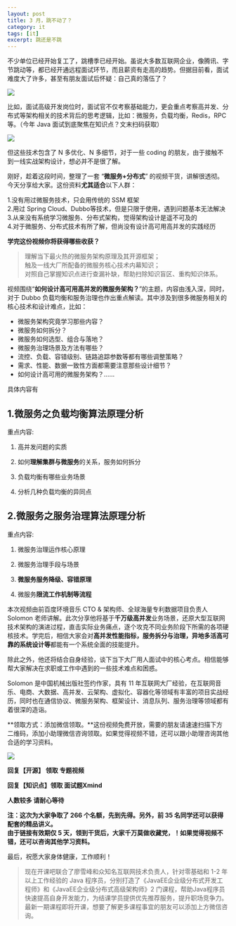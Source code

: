 ```yaml
---
layout: post
title: 3 月，跳不动了？
category: it
tags: [it]
excerpt: 跳还是不跳
---
```




不少单位已经开始复工了，跳槽季已经开始。虽说大多数互联网企业，像腾讯、字节跳动等，都已经开通远程面试环节，而且薪资有走高的趋势。但据目前看，面试难度大了许多，甚至有朋友面试后怀疑：自己真的落伍了？

![](https://blog.touchfishes.com/assets/images/2020/it/kaikeba01.jpeg)


比如，面试高级开发岗位时，面试官不仅考察基础能力，更会重点考察高并发、分布式等架构相关的技术背后的思考逻辑，比如：微服务，负载均衡，Redis，RPC等。（今年 Java 面试到底聚焦在知识点？文末扫码获取）

![](https://blog.touchfishes.com/assets/images/2020/it/kaikeba02.jpeg)


但这些技术包含了 N 多优化、N 多细节，对于一些 coding 的朋友，由于接触不到一线实战架构设计，想必并不是很了解。

刚好，趁着这段时间，整理了一套 “**微服务+分布式**” 的视频干货，讲解很透彻。今天分享给大家。这份资料**尤其适合**以下人群：

1.没有用过微服务技术，只会用传统的 SSM 框架   
2.用过 Spring Cloud、Dubbo等技术，但是只限于使用，遇到问题基本无法解决   
3.从来没有系统学习微服务、分布式架构，觉得架构设计是遥不可及的  
4.对于微服务、分布式技术有所了解，但尚没有设计高可用高并发的实践经历  

**学完这份视频你将获得哪些收获？**

>理解当下最火热的微服务架构原理及其开源框架；  
>触及一线大厂所配备的微服务核心技术内幕知识；  
>对照自己掌握知识点进行查漏补缺，帮助扫除知识盲区、重构知识体系。  

视频围绕“**如何设计高可用高并发的微服务架构？**”的主题，内容由浅入深，同时，对于 Dubbo 负载均衡和服务治理也作出重点解读。其中涉及到很多微服务相关的核心技术和设计难点，比如：

- 微服务架构究竟学习那些内容？
- 微服务如何拆分？
- 微服务如何选型、组合与落地？
- 微服务治理场景及方法有哪些？
- 流控、负载、容错级别、链路追踪参数等都有哪些调整策略？
- 需求、性能、数据一致性方面都需要注意那些设计细节？
- 如何设计高可用的微服务架构？……

具体内容有

## 1.微服务之负载均衡算法原理分析 

重点内容:

1. 高并发问题的实质

2. 如何**理解集群与微服务**的关系，服务如何拆分

3. 负载均衡有哪些业务场景

4. 分析几种负载均衡的异同点



## 2.微服务之服务治理算法原理分析 

重点内容:

1. 微服务治理运作核心原理

2. 微服务治理手段与场景

3. **微服务服务降级、容错原理**

4. 微服务**限流工作机制等流程**


本次视频由前百度环境音乐 CTO & 架构师、全球海量专利数据项目负责人 Solomon 老师讲解。此次分享他将基于**千万级高并发**业务场景，还原大型互联网技术架构的演进过程，直击实际业务痛点，逐个攻克不同业务阶段下所需的各项硬核技术。学完后，相信大家会对**高并发性能指标，服务拆分与治理，异地多活高可靠的系统设计等**都能有一个系统全面的技能提升。

除此之外，他还将结合自身经验，谈下当下大厂用人面试中的核心考点。相信能够帮大家解决在求职或工作中遇到的一些技术难点和困惑。

Solomon 是中国机械出版社签约作家，具有 11 年互联网大厂经验，在互联网音乐、电商、大数据、高并发、云架构、虚拟化、容器化等领域有丰富的项目实战经历，同时也在通信协议、微服务架构、框架设计、消息队列、服务治理等领域都有着很深的造诣。


**领取方式：添加微信领取。**这份视频免费开放，需要的朋友请速速扫描下方二维码，添加小助理微信咨询领取。如果觉得视频不错，还可以跟小助理咨询其他合适的学习资料。

![](https://blog.touchfishes.com/assets/images/2020/it/kaikeba03.png)

**回复【开源】 领取 专题视频**

**回复【知识点】领取 面试题Xmind**

**人数较多  请耐心等待**


**注：这次为大家争取了 266 个名额，先到先得。另外，前 35 名同学还可以获得配套的精品讲义。  
由于链接有效期仅 5 天，领到干货后，大家千万莫做收藏党，！如果觉得视频不错，还可以咨询其他学习资料。**

最后，祝愿大家身体健康，工作顺利！

>现在开课吧联合了廖雪峰和众知名互联网技术负责人，针对零基础和 1-2 年以上工作经验的 Java 程序员，分别打造了《JavaEE企业级分布式开发工程师》和《JavaEE企业级分布式高级架构师》2 门课程，帮助Java程序员快速提高自身开发能力，为结课学员提供优先推荐服务，提升职场竞争力。
最新一期课程即将开课，想要了解更多课程事宜的朋友可以添加上方微信咨询。
